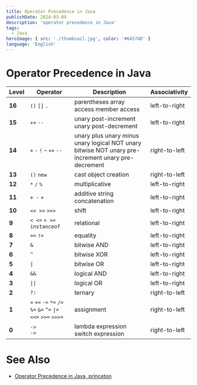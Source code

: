 ```yaml
---
title: Operator Precedence in Java
publishDate: 2024-03-09
description: 'operator precedence in Java'
tags:
  - Java
heroImage: { src: './thumbnail.jpg', color: '#64574D' }
language: 'English'
---
```



# Operator Precedence in Java
| Level  | Operator                                               | Description                                                  | Associativity |
| ------ | ------------------------------------------------------ | ------------------------------------------------------------ | ------------- |
| **16** | `()` `[]` `.`                                          | parentheses array access member access                       | left-to-right |
| **15** | `++` `--`                                              | unary post-increment unary post-decrement                    | left-to-right |
| **14** | `+` `-` `!` `~` `++` `--`                              | unary plus unary minus unary logical NOT unary bitwise NOT unary pre-increment unary pre-decrement | right-to-left |
| **13** | `()` `new`                                             | cast object creation                                         | right-to-left |
| **12** | `*` `/` `%`                                                | multiplicative                                               | left-to-right |
| **11** | `+ -` `+`                                              | additive string concatenation                                | left-to-right |
| **10** | `<< >>` `>>>`                                          | shift                                                        | left-to-right |
| **9**  | `< <=` `> >=` `instanceof`                             | relational                                                   | left-to-right |
| **8**  | `==` `!=`                                              | equality                                                     | left-to-right |
| **7**  | `&`                                                    | bitwise AND                                                  | left-to-right |
| **6**  | `^`                                                    | bitwise XOR                                                  | left-to-right |
| **5**  | `\|`                                                    | bitwise OR                                                   | left-to-right |
| **4**  | `&&`                                                   | logical AND                                                  | left-to-right |
| **3**  | `\|\|`                                                   | logical OR                                                   | left-to-right |
| **2**  | `?:`                                                   | ternary                                                      | right-to-left |
| **1**  |`=` `+=` `-=` `*=` `/=` `%=` `&=` `^=` `\|=` `<<=` `>>=` `>>>=` | assignment                                                   | right-to-left |
| **0**  | `->`<br>`->`                                                   | lambda expression<br>switch expression| right-to-left |

# See Also

* [Operator Precedence in Java, princeton](https://introcs.cs.princeton.edu/java/11precedence/)
